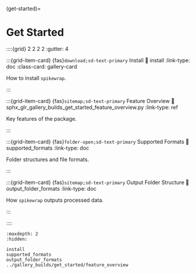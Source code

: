 (get-started)=
# Get Started

::::{grid}  2 2 2 2
:gutter: 4


:::{grid-item-card} {fas}`download;sd-text-primary` Install
:link: install
:link-type: doc
:class-card: gallery-card

How to install ``spikewrap``.

:::

:::{grid-item-card} {fas}`sitemap;sd-text-primary` Feature Overview
:link: sphx_glr_gallery_builds_get_started_feature_overview.py
:link-type: ref

Key features of the package.

:::

:::{grid-item-card} {fas}`folder-open;sd-text-primary` Supported Formats
:link: supported_formats
:link-type: doc

Folder structures and file formats.

:::

:::{grid-item-card} {fas}`sitemap;sd-text-primary` Output Folder Structure
:link: output_folder_formats
:link-type: doc

How ``spikewrap`` outputs processed data.

:::

::::

```{toctree}
:maxdepth: 2
:hidden:

install
supported_formats
output_folder_formats
../gallery_builds/get_started/feature_overview
```

